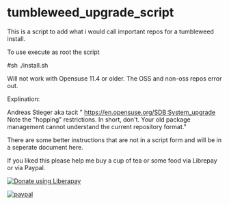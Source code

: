# tumbleweed_upgrade_script
This is a script to add what i would call important repos for a tumbleweed install.

To use execute as root the script

#sh ./install.sh

Will not work with Opensuse 11.4 or older.  The OSS and non-oss repos error out.

Explination:

Andreas Stieger aka tacit  " https://en.opensuse.org/SDB:System_upgrade   Note the "hopping" restrictions. In short, don't.
Your old package management cannot understand the current repository format."

There are some better instructions that are not in a script form and will be in a seperate document here.


If you liked this please help me buy a cup of tea or some food via Librepay or via Paypal.


<noscript><a href="https://liberapay.com/Mir/donate"><img alt="Donate using Liberapay" src="https://liberapay.com/assets/widgets/donate.svg"></a></noscript>

[![paypal](https://www.paypalobjects.com/en_US/i/btn/btn_donateCC_LG.gif)](https://www.paypal.com/cgi-bin/webscr?cmd=_s-xclick&hosted_button_id=9D5J99QNAN88W)
